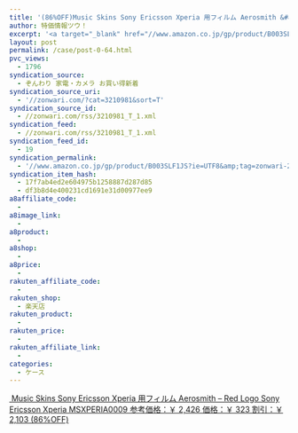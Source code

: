 ```yaml
---
title: '(86%OFF)Music Skins Sony Ericsson Xperia 用フィルム Aerosmith &#8211; Red Logo Sony Ericsson Xperia MSXPERIA0009 ￥323'
author: 特価情報ツウ！
excerpt: '<a target="_blank" href="//www.amazon.co.jp/gp/product/B003SLF1JS?ie=UTF8&amp;tag=zonwari-22&amp;linkCode=as2&amp;camp=247&amp;creative=7399&amp;creativeASIN=B003SLF1JS"><img src="//ecx.images-amazon.com/images/I/51CflUSMTxL._SL100_.jpg"><br>Music Skins Sony Ericsson Xperia &#29992;&#12501;&#12451;&#12523;&#12512; Aerosmith - Red Logo Sony Ericsson Xperia MSXPERIA0009<br>&#21442;&#32771;&#20385;&#26684;&#65306;&#65509; 2,426<br>&#20385;&#26684;&#65306;&#65509; 323<br>&#21106;&#24341;&#65306;&#65509; 2,103 (86%OFF)</a>'
layout: post
permalink: /case/post-0-64.html
pvc_views:
  - 1796
syndication_source:
  - ぞんわり 家電・カメラ お買い得新着
syndication_source_uri:
  - '//zonwari.com/?cat=3210981&sort=T'
syndication_source_id:
  - //zonwari.com/rss/3210981_T_1.xml
syndication_feed:
  - //zonwari.com/rss/3210981_T_1.xml
syndication_feed_id:
  - 19
syndication_permalink:
  - '//www.amazon.co.jp/gp/product/B003SLF1JS?ie=UTF8&amp;tag=zonwari-22&amp;linkCode=as2&amp;camp=247&amp;creative=7399&amp;creativeASIN=B003SLF1JS'
syndication_item_hash:
  - 17f7ab4ed2e604975b1258887d287d85
  - df3b8d4e400231cd1691e31d00977ee9
a8affiliate_code:
  -
a8image_link:
  -
a8product:
  -
a8shop:
  -
a8price:
  -
rakuten_affiliate_code:
  -
rakuten_shop:
  - 楽天店
rakuten_product:
  -
rakuten_price:
  -
rakuten_affiliate_link:
  -
categories:
  - ケース
---
```

[<img src='//i0.wp.com/ecx.images-amazon.com/images/I/51CflUSMTxL._SL150_.jpg?w=546' title="" alt="" data-recalc-dims="1" />
Music Skins Sony Ericsson Xperia 用フィルム Aerosmith &#8211; Red Logo Sony Ericsson Xperia MSXPERIA0009
参考価格：￥ 2,426
価格：￥ 323
割引：￥ 2,103 (86%OFF)][1]

 [1]: //www.amazon.co.jp/gp/product/B003SLF1JS?ie=UTF8&#038;tag=tokkajohotsu-22&#038;linkCode=as2&#038;camp=247&#038;creative=7399&#038;creativeASIN=B003SLF1JS
